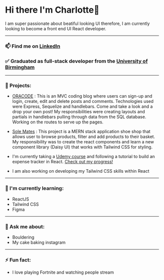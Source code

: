 # Hi there I'm Charlotte👋

I am super passionate about beatiful looking UI therefore, I am currently looking to become a front end UI React developer.

***

### 📫 Find me on [LinkedIn](https://www.linkedin.com/in/charlotte-griffin-907a15243/)

### ✅ Graduated as full-stack developer from the [University of Birmingham](https://www.birmingham.ac.uk/postgraduate/courses/cpd/coding-boot-camp.aspx)

***

### 🔭 Projects:

- [ORACODE](https://github.com/Charl1410/coding-blog) : This is an MVC coding blog where users can sign-up and login, create, edit and delete posts and comments. Technologies used were Express, Sequelize and handlebars. Come and take a look and a drop your own post! My responsibilities were creating layouts and partials in handlebars pulling through data from the SQL database. Working on the routes to serve up the pages.

- [Sole Mates](https://github.com/Charl1410/SoleMates) : This project is a MERN stack application shoe shop that allows user to browse products, filter and add products to their basket. My responsibility was to create the react components and learn a new component library (Daisy UI) that works with Tailwind CSS for styling. 

- I'm currently taking a [Udemy course](https://www.udemy.com/course/react-the-complete-guide-incl-redux/) and following a tutorial to build an expense tracker in React. [Check out my progress!](https://github.com/Charl1410/expense-tracker-tutorial)
- I am also working on developing my Tailwind CSS skills within React


***

### 🌱 I'm currently learning:

- ReactJS
- Tailwind CSS
- Figma 

***

### 💬 Ask me about:

- Bouldering 
- My cake baking instagram

***

### ⚡ Fun fact:

- I love playing Fortnite and watching people stream 


